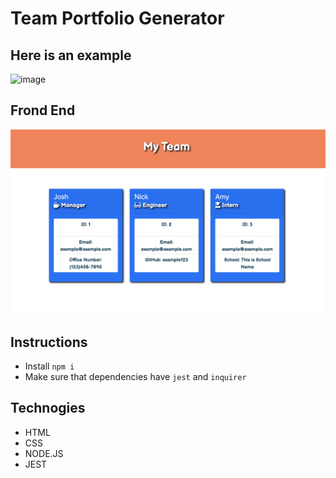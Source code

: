 # Team Portfolio Generator

## Here is an example
![image](/Assets/nodecall.gif)

## Frond End 
![image](/Assets/example.png)

## Instructions 

* Install `npm i`
* Make sure that dependencies have `jest` and `inquirer`

## Technogies 
* HTML
* CSS
* NODE.JS
* JEST
